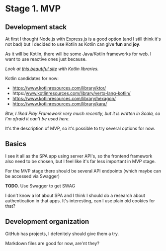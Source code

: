 # Stage 1. MVP

## Development stack

At first I thought Node.js with Express.js is a good option (and I still think it's not bad) but I decided to use Kotlin as Kotlin can give **fun** and **joy**.

As it will be Kotlin, there will be some Java/Kotlin frameworks for web. I want to use reactive ones just because.

_Look at [this beautiful site](https://www.kotlinresources.com/) with Kotlin libraries._

Kotlin candidates for now:
- https://www.kotlinresources.com/library/ktor/
- https:/www.kotlinresources.com/library/vertx-lang-kotlin/
- https://www.kotlinresources.com/library/hexagon/
- https://www.kotlinresources.com/library/kara/

_Btw, I liked Play Framework very much recently, but it is written in Scala, so I'm afraid it can't be used here._

It's the description of MVP, so it's possible to try several options for now.

## Basics

I see it all as the SPA app using server API's, so the frontend framework also need to be chosen, but I feel like it's far less important in MVP stage.

For the MVP stage there should be several API endpoints (which maybe can be accessed via Swagger)

**TODO.** Use Swagger to get SWAG

I don't know a lot about SPA and I think I should do a research about authentication in that apps. It's interesting, can I use plain old cookies for that?

## Development organization

GitHub has projects, I defenitely should give them a try.

Markdown files are good for now, are'nt they?